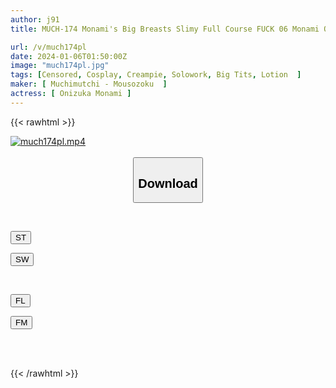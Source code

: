 ```yaml
---
author: j91
title: MUCH-174 Monami's Big Breasts Slimy Full Course FUCK 06 Monami Onizuka

url: /v/much174pl
date: 2024-01-06T01:50:00Z
image: "much174pl.jpg"
tags: [Censored, Cosplay, Creampie, Solowork, Big Tits, Lotion	]
maker: [ Muchimutchi - Mousozoku  ]
actress: [ Onizuka Monami ]
---
```



{{< rawhtml >}}

<div class="video" data-videoid="v9030GMGWBF4O4b">
    <a href="javascript:;">
        <img src="/v/much174pl/much174pl.jpg" width="WIDTH" height="HEIGHT" alt="much174pl.mp4" loading="lazy">
    </a>
</div>

<script type="text/javascript" src="https://j91.asia/asset/on-demand-st.js"></script>

<br>
  <link rel="stylesheet" href="https://j91.asia/asset/bs5.css">
  
  <center>
  <button class="btn btn-primary" type="button" data-bs-toggle="collapse" data-bs-target=".multi-collapse" aria-expanded="false" aria-controls="multiCollapseExample1 multiCollapseExample2"><h2>Download</h2></button></center>
</p>
<div class="row">
  <div class="col">
    <div class="collapse multi-collapse" id="multiCollapseExample1">
      <div class="card card-body">
	      	      <br>
<div class="buttons">  
<p><a href="https://streamtape.to/v/v9030GMGWBF4O4b" target="_blank"><button class="btn-hover color-3"><i class="fa fa-download"></i> ST</button></a></p>
<p><a href="https://flaswish.com/2or8jbii5oji" target="_blank"><button class="btn-hover color-2"><i class="fa fa-download"></i> SW</button></a></p></div>
    </div>
  </div>
</div>
  <div class="col">
    <div class="collapse multi-collapse" id="multiCollapseExample2">
      <div class="card card-body">
	      <br>
<div class="buttons">
<p><a href="javascript:;" target="_blank"><button class="btn-hover color-9"><i class="fa fa-download"></i> FL</button></a></p>
<p><a href="javascript:;" target="_blank"><button class="btn-hover color-8"><i class="fa fa-download"></i> FM</button></a></p></div>
<br><br>
      </div>
    </div>
  </div>
</div>

{{< /rawhtml >}}